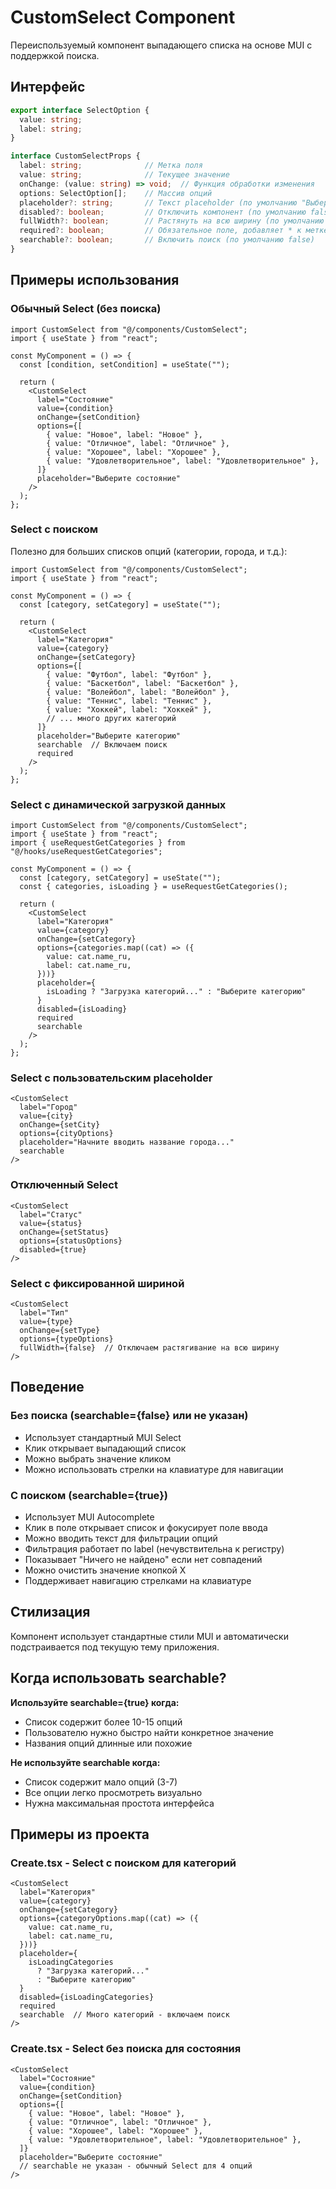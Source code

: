 # CustomSelect Component

Переиспользуемый компонент выпадающего списка на основе MUI с поддержкой поиска.

## Интерфейс

```typescript
export interface SelectOption {
  value: string;
  label: string;
}

interface CustomSelectProps {
  label: string;              // Метка поля
  value: string;              // Текущее значение
  onChange: (value: string) => void;  // Функция обработки изменения
  options: SelectOption[];    // Массив опций
  placeholder?: string;       // Текст placeholder (по умолчанию "Выберите значение")
  disabled?: boolean;         // Отключить компонент (по умолчанию false)
  fullWidth?: boolean;        // Растянуть на всю ширину (по умолчанию true)
  required?: boolean;         // Обязательное поле, добавляет * к метке (по умолчанию false)
  searchable?: boolean;       // Включить поиск (по умолчанию false)
}
```

## Примеры использования

### Обычный Select (без поиска)

```tsx
import CustomSelect from "@/components/CustomSelect";
import { useState } from "react";

const MyComponent = () => {
  const [condition, setCondition] = useState("");

  return (
    <CustomSelect
      label="Состояние"
      value={condition}
      onChange={setCondition}
      options={[
        { value: "Новое", label: "Новое" },
        { value: "Отличное", label: "Отличное" },
        { value: "Хорошее", label: "Хорошее" },
        { value: "Удовлетворительное", label: "Удовлетворительное" },
      ]}
      placeholder="Выберите состояние"
    />
  );
};
```

### Select с поиском

Полезно для больших списков опций (категории, города, и т.д.):

```tsx
import CustomSelect from "@/components/CustomSelect";
import { useState } from "react";

const MyComponent = () => {
  const [category, setCategory] = useState("");

  return (
    <CustomSelect
      label="Категория"
      value={category}
      onChange={setCategory}
      options={[
        { value: "Футбол", label: "Футбол" },
        { value: "Баскетбол", label: "Баскетбол" },
        { value: "Волейбол", label: "Волейбол" },
        { value: "Теннис", label: "Теннис" },
        { value: "Хоккей", label: "Хоккей" },
        // ... много других категорий
      ]}
      placeholder="Выберите категорию"
      searchable  // Включаем поиск
      required
    />
  );
};
```

### Select с динамической загрузкой данных

```tsx
import CustomSelect from "@/components/CustomSelect";
import { useState } from "react";
import { useRequestGetCategories } from "@/hooks/useRequestGetCategories";

const MyComponent = () => {
  const [category, setCategory] = useState("");
  const { categories, isLoading } = useRequestGetCategories();

  return (
    <CustomSelect
      label="Категория"
      value={category}
      onChange={setCategory}
      options={categories.map((cat) => ({
        value: cat.name_ru,
        label: cat.name_ru,
      }))}
      placeholder={
        isLoading ? "Загрузка категорий..." : "Выберите категорию"
      }
      disabled={isLoading}
      required
      searchable
    />
  );
};
```

### Select с пользовательским placeholder

```tsx
<CustomSelect
  label="Город"
  value={city}
  onChange={setCity}
  options={cityOptions}
  placeholder="Начните вводить название города..."
  searchable
/>
```

### Отключенный Select

```tsx
<CustomSelect
  label="Статус"
  value={status}
  onChange={setStatus}
  options={statusOptions}
  disabled={true}
/>
```

### Select с фиксированной шириной

```tsx
<CustomSelect
  label="Тип"
  value={type}
  onChange={setType}
  options={typeOptions}
  fullWidth={false}  // Отключаем растягивание на всю ширину
/>
```

## Поведение

### Без поиска (searchable={false} или не указан)

- Использует стандартный MUI Select
- Клик открывает выпадающий список
- Можно выбрать значение кликом
- Можно использовать стрелки на клавиатуре для навигации

### С поиском (searchable={true})

- Использует MUI Autocomplete
- Клик в поле открывает список и фокусирует поле ввода
- Можно вводить текст для фильтрации опций
- Фильтрация работает по label (нечувствительна к регистру)
- Показывает "Ничего не найдено" если нет совпадений
- Можно очистить значение кнопкой X
- Поддерживает навигацию стрелками на клавиатуре

## Стилизация

Компонент использует стандартные стили MUI и автоматически подстраивается под текущую тему приложения.

## Когда использовать searchable?

**Используйте searchable={true} когда:**
- Список содержит более 10-15 опций
- Пользователю нужно быстро найти конкретное значение
- Названия опций длинные или похожие

**Не используйте searchable когда:**
- Список содержит мало опций (3-7)
- Все опции легко просмотреть визуально
- Нужна максимальная простота интерфейса

## Примеры из проекта

### Create.tsx - Select с поиском для категорий

```tsx
<CustomSelect
  label="Категория"
  value={category}
  onChange={setCategory}
  options={categoryOptions.map((cat) => ({
    value: cat.name_ru,
    label: cat.name_ru,
  }))}
  placeholder={
    isLoadingCategories
      ? "Загрузка категорий..."
      : "Выберите категорию"
  }
  disabled={isLoadingCategories}
  required
  searchable  // Много категорий - включаем поиск
/>
```

### Create.tsx - Select без поиска для состояния

```tsx
<CustomSelect
  label="Состояние"
  value={condition}
  onChange={setCondition}
  options={[
    { value: "Новое", label: "Новое" },
    { value: "Отличное", label: "Отличное" },
    { value: "Хорошее", label: "Хорошее" },
    { value: "Удовлетворительное", label: "Удовлетворительное" },
  ]}
  placeholder="Выберите состояние"
  // searchable не указан - обычный Select для 4 опций
/>
```
